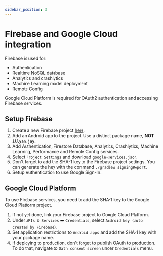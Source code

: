 ```yaml
---
sidebar_position: 3
---
```


# Firebase and Google Cloud integration

Firebase is used for:

- Authentication
- Realtime NoSQL database
- Analytics and crashlytics
- Machine Learning model deployment
- Remote Config

Google Cloud Platform is required for OAuth2 authentication and accessing Firebase services.

## Setup Firebase

1. Create a new Firebase project [here](https://console.firebase.google.com/).
2. Add an Android app to the project. Use a distinct package name, **NOT `illyan.jay`**.
3. Add Authentication, Firestore Database, Analytics, Crashlytics, Machine Learning, Performance and Remote Config services.
4. Select `Project Settings` and download `google-services.json`.
5. Don't forget to add the SHA-1 key to the Firebase project settings. You can generate the hey with the command `./gradlew signingReport`.
6. Setup Authentication to use Google Sign-In.

## Google Cloud Platform

To use Firebase services, you need to add the SHA-1 key to the Google Cloud Platform project.

1. If not yet done, link your Firebase project to Google Cloud Platform.
2. Under `APIs & Services` ➡️ `Credentials`, select `Android key (auto created by Firebase)`.
3. Set application restrictions to `Android apps` and add the SHA-1 key with your package name.
4. If deploying to production, don't forget to publish OAuth to production. To do that, navigate to `Oath consent screen` under `Credentials` menu.
